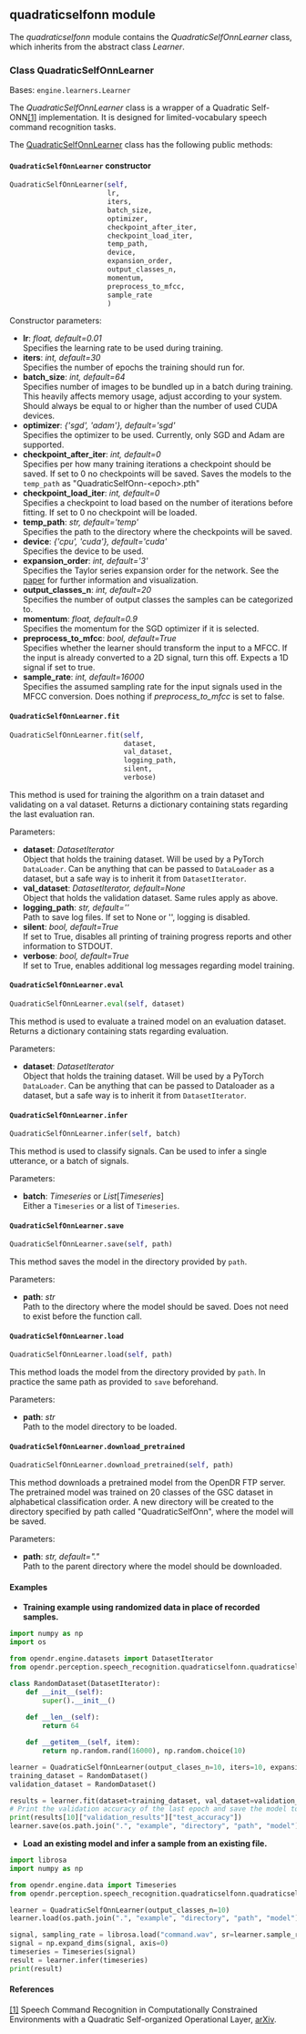 ## quadraticselfonn module

The *quadraticselfonn* module contains the *QuadraticSelfOnnLearner* class, which inherits from the abstract class *Learner*.

### Class QuadraticSelfOnnLearner

Bases: `engine.learners.Learner`

The *QuadraticSelfOnnLearner* class is a wrapper of a Quadratic Self-ONN[[1]](#qselfonn-arxiv) implementation.
It is designed for limited-vocabulary speech command recognition tasks.


The [QuadraticSelfOnnLearner](#src.perception.speech_recognition.quadraticselfonn_learner.py) class has the following public methods:

#### `QuadraticSelfOnnLearner` constructor

```python
QuadraticSelfOnnLearner(self,
                        lr,
                        iters,
                        batch_size,
                        optimizer,
                        checkpoint_after_iter,
                        checkpoint_load_iter,
                        temp_path,
                        device,
                        expansion_order,
                        output_classes_n,
                        momentum,
                        preprocess_to_mfcc,
                        sample_rate
                        )
```

Constructor parameters:

- **lr**: *float, default=0.01*  
  Specifies the learning rate to be used during training.
- **iters**: *int, default=30*  
  Specifies the number of epochs the training should run for.
- **batch_size**: *int, default=64*  
  Specifies number of images to be bundled up in a batch during training.  
  This heavily affects memory usage, adjust according to your system.
  Should always be equal to or higher than the number of used CUDA devices.
- **optimizer**: *{'sgd', 'adam'}, default='sgd'*  
  Specifies the optimizer to be used. Currently, only SGD and Adam are supported.
- **checkpoint_after_iter**: *int, default=0*  
  Specifies per how many training iterations a checkpoint should be saved. If set to 0 no checkpoints will be saved.
  Saves the models to the `temp_path` as "QuadraticSelfOnn-\<epoch\>.pth"
- **checkpoint_load_iter**: *int, default=0*   
  Specifies a checkpoint to load based on the number of iterations before fitting.
  If set to 0 no checkpoint will be loaded.
- **temp_path**: *str, default='temp'*  
  Specifies the path to the directory where the checkpoints will be saved.
- **device**: *{'cpu', 'cuda'}, default='cuda'*  
  Specifies the device to be used.
- **expansion_order**: *int, default='3'*  
  Specifies the Taylor series expansion order for the network.
  See the [paper](#qselfonn-arxiv) for further information and visualization.
- **output_classes_n**: *int, default=20*  
  Specifies the number of output classes the samples can be categorized to.
- **momentum**: *float, default=0.9*  
  Specifies the momentum for the SGD optimizer if it is selected.
- **preprocess_to_mfcc**: *bool, default=True*  
  Specifies whether the learner should transform the input to a MFCC. If the input is already converted to a 2D signal, turn this off.
  Expects a 1D signal if set to true.
- **sample_rate**: *int, default=16000*  
  Specifies the assumed sampling rate for the input signals used in the MFCC conversion.
  Does nothing if *preprocess_to_mfcc* is set to false.

#### `QuadraticSelfOnnLearner.fit`

```python
QuadraticSelfOnnLearner.fit(self,
                            dataset,
                            val_dataset,
                            logging_path,
                            silent,
                            verbose)
```

This method is used for training the algorithm on a train dataset and validating on a val dataset.
Returns a dictionary containing stats regarding the last evaluation ran.

Parameters:

- **dataset**: *DatasetIterator*  
  Object that holds the training dataset. Will be used by a PyTorch `DataLoader`.
  Can be anything that can be passed to `DataLoader` as a dataset, but a safe way is to inherit it from `DatasetIterator`.
- **val_dataset**: *DatasetIterator, default=None*  
  Object that holds the validation dataset. Same rules apply as above.
- **logging_path**: *str, default=''*  
  Path to save log files. If set to None or '', logging is disabled.
- **silent**: *bool, default=True*  
  If set to True, disables all printing of training progress reports and other information to STDOUT.
- **verbose**: *bool, default=True*  
  If set to True, enables additional log messages regarding model training.

#### `QuadraticSelfOnnLearner.eval`

```python
QuadraticSelfOnnLearner.eval(self, dataset)
```

This method is used to evaluate a trained model on an evaluation dataset.
Returns a dictionary containing stats regarding evaluation.  

Parameters:

- **dataset**: *DatasetIterator*  
  Object that holds the training dataset.
  Will be used by a PyTorch `DataLoader`.
  Can be anything that can be passed to Dataloader as a dataset, but a safe way is to inherit it from `DatasetIterator`.

#### `QuadraticSelfOnnLearner.infer`

```python
QuadraticSelfOnnLearner.infer(self, batch)
```

This method is used to classify signals. Can be used to infer a single utterance, or a batch of signals.

Parameters:

- **batch**: *Timeseries* or *List*[*Timeseries*]   
  Either a `Timeseries` or a list of `Timeseries`.

#### `QuadraticSelfOnnLearner.save`

```python
QuadraticSelfOnnLearner.save(self, path)
```

This method saves the model in the directory provided by `path`.

Parameters:

- **path**: *str*  
  Path to the directory where the model should be saved.
  Does not need to exist before the function call.

#### `QuadraticSelfOnnLearner.load`

```python
QuadraticSelfOnnLearner.load(self, path)
```

This method loads the model from the directory provided by `path`.
In practice the same path as provided to `save` beforehand.

Parameters:

- **path**: *str*  
  Path to the model directory to be loaded.

#### `QuadraticSelfOnnLearner.download_pretrained`

```python
QuadraticSelfOnnLearner.download_pretrained(self, path)
```

This method downloads a pretrained model from the OpenDR FTP server.
The pretrained model was trained on 20 classes of the GSC dataset in alphabetical classification order.
A new directory will be created to the directory specified by path called "QuadraticSelfOnn", where the model will be saved.

Parameters:

- **path**: *str, default="."*   
  Path to the parent directory where the model should be downloaded.

#### Examples

* **Training example using randomized data in place of recorded samples.**
```python
import numpy as np
import os

from opendr.engine.datasets import DatasetIterator
from opendr.perception.speech_recognition.quadraticselfonn.quadraticselfonn_learner import QuadraticSelfOnnLearner

class RandomDataset(DatasetIterator):
    def __init__(self):
        super().__init__()
        
    def __len__(self):
        return 64

    def __getitem__(self, item):
        return np.random.rand(16000), np.random.choice(10)

learner = QuadraticSelfOnnLearner(output_clases_n=10, iters=10, expansion_order=3)
training_dataset = RandomDataset()
validation_dataset = RandomDataset()

results = learner.fit(dataset=training_dataset, val_dataset=validation_dataset)
# Print the validation accuracy of the last epoch and save the model to a file
print(results[10]["validation_results"]["test_accuracy"])
learner.save(os.path.join(".", "example", "directory", "path", "model"))
 ```

* **Load an existing model and infer a sample from an existing file.**
```python
import librosa
import numpy as np

from opendr.engine.data import Timeseries
from opendr.perception.speech_recognition.quadraticselfonn.quadraticselfonn_learner import QuadraticSelfOnnLearner

learner = QuadraticSelfOnnLearner(output_classes_n=10)
learner.load(os.path.join(".", "example", "directory", "path", "model"))

signal, sampling_rate = librosa.load("command.wav", sr=learner.sample_rate)
signal = np.expand_dims(signal, axis=0)
timeseries = Timeseries(signal)
result = learner.infer(timeseries)
print(result)
```

#### References

<a name="qselfonn-arxiv" href="https://arxiv.org/abs/2011.11436">[1]</a>
Speech Command Recognition in Computationally Constrained Environments with a Quadratic Self-organized Operational
Layer,
[arXiv](https://arxiv.org/abs/2011.11436).  
